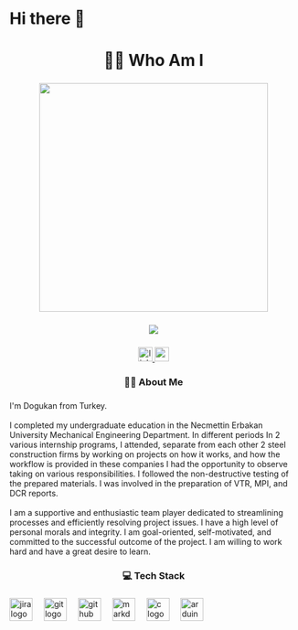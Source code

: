 <h1 align="left">Hi there 👋</h1>

###

<h1 align="center">👨‍💻 Who Am I</h1>

###

<div align="center">
  <img height="400" src="https://sm.mashable.com/mashable_in/photo/default/earlyunconsciousangora-small_bbbn.gif"  />
</div>

###

<div align="center">
  <img src="https://visitor-badge.laobi.icu/badge?page_id=ferhattufekci.ferhattufekci&left_text=Profile Views"  />
</div>

###

<div align="center">
  <a href="https://www.linkedin.com/in/dogukanharman/" target="_blank">
    <img src="https://img.shields.io/static/v1?message=LinkedIn&logo=linkedin&label=&color=0077B5&logoColor=white&labelColor=&style=for-the-badge" height="25" alt="linkedin logo"  />
  </a>
  <a href="mailto:harmandogukann@gmail.com" target="_blank">
    <img src="https://img.shields.io/static/v1?message=Gmail&logo=gmail&label=&color=D14836&logoColor=white&labelColor=&style=for-the-badge" height="25" alt="gmail logo"  />
  </a>
</div>

###

<h3 align="center">👩‍💻 About Me</h3>

###

<p align="left">I'm Dogukan from Turkey.<br><br>I completed my undergraduate education in the Necmettin Erbakan University Mechanical Engineering Department. In different periods In 2 various internship programs, I attended, separate from each other 2 steel construction firms by working on projects on how it works, and how the workflow is provided in these companies I had the opportunity to observe taking on various responsibilities. I followed the non-destructive testing of the prepared materials. I was involved in the preparation of VTR, MPI, and DCR reports.<br><br> I am a supportive and enthusiastic team player dedicated to streamlining processes and efficiently resolving project issues. I have a high level of personal morals and integrity. I am goal-oriented, self-motivated, and committed to the successful outcome of the project. I am willing to work hard and have a great desire to learn.</p>

###

<h3 align="center">💻 Tech Stack</h3>

###

<div align="left">
  <img src="https://img.shields.io/badge/Jira-0052CC?logo=jira&logoColor=white&style=for-the-badge" height="40" alt="jira logo"  />
  <img width="12" />
  <img src="https://img.shields.io/badge/Git-F05032?logo=git&logoColor=white&style=for-the-badge" height="40" alt="git logo"  />
  <img width="12" />
  <img src="https://img.shields.io/badge/GitHub-181717?logo=github&logoColor=white&style=for-the-badge" height="40" alt="github logo"  />
  <img width="12" />
  <img src="https://img.shields.io/badge/Markdown-000000?logo=markdown&logoColor=white&style=for-the-badge" height="40" alt="markdown logo"  />
  <img width="12" />
  <img src="https://img.shields.io/badge/C-A8B9CC?logo=c&logoColor=black&style=for-the-badge" height="40" alt="c logo"  />
  <img width="12" />
  <img src="https://img.shields.io/badge/Arduino-00979D?logo=arduino&logoColor=white&style=for-the-badge" height="40" alt="arduino logo"  />
</div>

###
